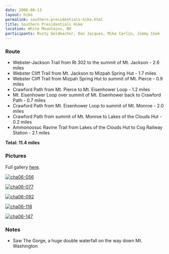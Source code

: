 ```yaml
---
date: 2006-08-13
layout: hike
permalink: southern-presidentials-hike.html
title: Southern Presidentials Hike
location: White Mountains, NH
participants: Rusty Geldmacher, Dan Jacques, Mike Carlin, Jimmy Cook
---
```


### Route

  * Webster-Jackson Trail from Rt 302 to the summit of Mt. Jackson - 2.6 miles
  * Webster Cliff Trail from Mt. Jackson to Mizpah Spring Hut - 1.7 miles
  * Webster Cliff Trail from Mizpah Spring Hut to summit of Mt. Pierce - 0.9 miles
  * Crawford Path from Mt. Pierce to Mt. Eisenhower Loop - 1.2 miles
  * Mt. Eisenhower Loop over summit of Mt. Eisenhower back to Crawford Path - 0.7 miles
  * Crawford Path from Mt. Eisenhower Loop to summit of Mt. Monroe - 2.0 miles
  * Crawford Path from summit of Mt. Monroe to Lakes of the Clouds Hut - 0.2 miles
  * Ammonoosuc Ravine Trail from Lakes of the Clouds Hut to Cog Railway Station - 2.1 miles

**Total: 11.4 miles**

### Pictures

Full gallery [here](http://www.flickr.com/photos/geldmacher/sets/72157594559186727/).

[![cha06-056](http://farm1.static.flickr.com/162/404161457_8f44280c01.jpg)](http://www.flickr.com/photos/geldmacher/404161457/)

[![cha06-077](http://farm1.static.flickr.com/161/404165859_04fd5ff865.jpg)](http://www.flickr.com/photos/geldmacher/404165859/)

[![cha06-092](http://farm1.static.flickr.com/184/404169787_f2a9e1629d.jpg)](http://www.flickr.com/photos/geldmacher/404169787/)

[![cha06-118](http://farm1.static.flickr.com/150/404179282_c2c902e62f.jpg)](http://www.flickr.com/photos/geldmacher/404179282/)

[![cha06-147](http://farm1.static.flickr.com/186/404183903_7f10887e0f.jpg)](http://www.flickr.com/photos/geldmacher/404183903/)

### Notes

  * Saw The Gorge, a huge double waterfall on the way down Mt. Washington

